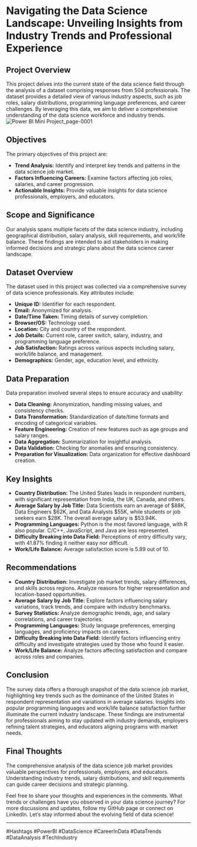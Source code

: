 # Navigating the Data Science Landscape: Unveiling Insights from Industry Trends and Professional Experience

## Project Overview

This project delves into the current state of the data science field through the analysis of a dataset comprising responses from 504 professionals. The dataset provides a detailed view of various industry aspects, such as job roles, salary distributions, programming language preferences, and career challenges. By leveraging this data, we aim to deliver a comprehensive understanding of the data science workforce and industry trends.
![Power BI Mini Project_page-0001](https://github.com/user-attachments/assets/578e228a-3ae8-4a8f-b683-07f8722b2639)

## Objectives

The primary objectives of this project are:
- **Trend Analysis:** Identify and interpret key trends and patterns in the data science job market.
- **Factors Influencing Careers:** Examine factors affecting job roles, salaries, and career progression.
- **Actionable Insights:** Provide valuable insights for data science professionals, employers, and educators.

## Scope and Significance

Our analysis spans multiple facets of the data science industry, including geographical distribution, salary analysis, skill requirements, and work/life balance. These findings are intended to aid stakeholders in making informed decisions and strategic plans about the data science career landscape.

## Dataset Overview

The dataset used in this project was collected via a comprehensive survey of data science professionals. Key attributes include:
- **Unique ID:** Identifier for each respondent.
- **Email:** Anonymized for analysis.
- **Date/Time Taken:** Timing details of survey completion.
- **Browser/OS:** Technology used.
- **Location:** City and country of the respondent.
- **Job Details:** Current role, career switch, salary, industry, and programming language preference.
- **Job Satisfaction:** Ratings across various aspects including salary, work/life balance, and management.
- **Demographics:** Gender, age, education level, and ethnicity.

## Data Preparation

Data preparation involved several steps to ensure accuracy and usability:
- **Data Cleaning:** Anonymization, handling missing values, and consistency checks.
- **Data Transformation:** Standardization of date/time formats and encoding of categorical variables.
- **Feature Engineering:** Creation of new features such as age groups and salary ranges.
- **Data Aggregation:** Summarization for insightful analysis.
- **Data Validation:** Checking for anomalies and ensuring consistency.
- **Preparation for Visualization:** Data organization for effective dashboard creation.

## Key Insights

- **Country Distribution:** The United States leads in respondent numbers, with significant representation from India, the UK, Canada, and others.
- **Average Salary by Job Title:** Data Scientists earn an average of $88K, Data Engineers $62K, and Data Analysts $55K, while students or job seekers earn $28K. The overall average salary is $53.94K.
- **Programming Languages:** Python is the most favored language, with R also popular. C/C++, JavaScript, and Java are less represented.
- **Difficulty Breaking into Data Field:** Perceptions of entry difficulty vary, with 41.87% finding it neither easy nor difficult.
- **Work/Life Balance:** Average satisfaction score is 5.89 out of 10.

## Recommendations

- **Country Distribution:** Investigate job market trends, salary differences, and skills across regions. Analyze reasons for higher representation and location-based opportunities.
- **Average Salary by Job Title:** Explore factors influencing salary variations, track trends, and compare with industry benchmarks.
- **Survey Statistics:** Analyze demographic trends, age, and salary correlations, and career trajectories.
- **Programming Languages:** Study language preferences, emerging languages, and proficiency impacts on careers.
- **Difficulty Breaking into Data Field:** Identify factors influencing entry difficulty and investigate strategies used by those who found it easier.
- **Work/Life Balance:** Analyze factors affecting satisfaction and compare across roles and companies.

## Conclusion

The survey data offers a thorough snapshot of the data science job market, highlighting key trends such as the dominance of the United States in respondent representation and variations in average salaries. Insights into popular programming languages and work/life balance satisfaction further illuminate the current industry landscape. These findings are instrumental for professionals aiming to stay updated with industry demands, employers refining talent strategies, and educators aligning programs with market needs.

## Final Thoughts

The comprehensive analysis of the data science job market provides valuable perspectives for professionals, employers, and educators. Understanding industry trends, salary distributions, and skill requirements can guide career decisions and strategic planning. 

Feel free to share your thoughts and experiences in the comments. What trends or challenges have you observed in your data science journey? For more discussions and updates, follow my GitHub page or connect on LinkedIn. Let’s stay informed about the evolving field of data science!

---

#Hashtags
#PowerBI #DataScience #CareerInData #DataTrends #DataAnalysis #TechIndustry
